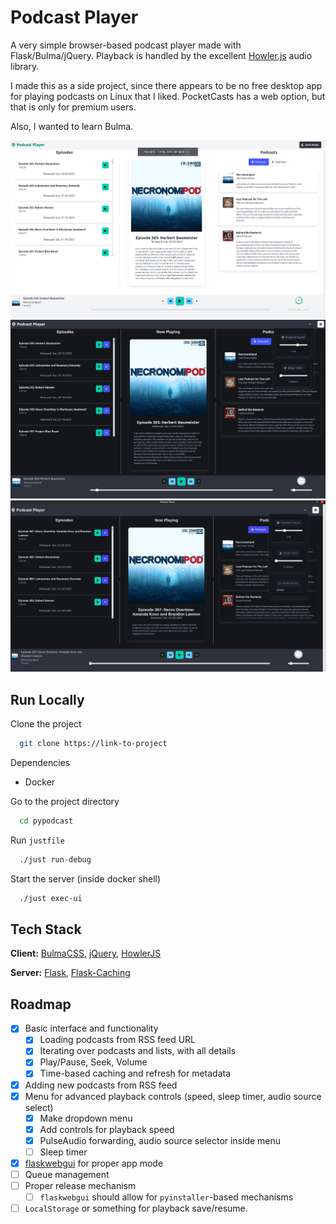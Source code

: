 
# Podcast Player

A very simple browser-based podcast player made with Flask/Bulma/jQuery.
Playback is handled by the excellent [Howler.js](https://github.com/goldfire/howler.js) audio library.

I made this as a side project, since there appears to be no free desktop app for playing podcasts on Linux that I liked. PocketCasts has a web option, but that is only for premium users.

Also, I wanted to learn Bulma.

![alt text](https://github.com/kanishkaganguly/pypodcast/blob/master/player.png?raw=true)
![alt text](https://github.com/kanishkaganguly/pypodcast/blob/master/player_dark_menu.png?raw=true)
![alt text](https://github.com/kanishkaganguly/pypodcast/blob/master/player_gui.png?raw=true)

## Run Locally

Clone the project

```bash
  git clone https://link-to-project
```

Dependencies
- Docker

Go to the project directory

```bash
  cd pypodcast
```

Run `justfile`

```bash
  ./just run-debug
```

Start the server (inside docker shell)

```bash
  ./just exec-ui
```


## Tech Stack

**Client:** [BulmaCSS](https://bulma.io/), [jQuery](https://jquery.com/), [HowlerJS](https://github.com/goldfire/howler.js)

**Server:** [Flask](https://flask.palletsprojects.com/en/stable/), [Flask-Caching](https://flask-caching.readthedocs.io/en/latest/)


## Roadmap

- [x] Basic interface and functionality
    - [x]  Loading podcasts from RSS feed URL
    - [x]  Iterating over podcasts and lists, with all details
    - [x]  Play/Pause, Seek, Volume
    - [x]  Time-based caching and refresh for metadata
- [x]  Adding new podcasts from RSS feed
- [x]  Menu for advanced playback controls (speed, sleep timer, audio source select)
    - [x]  Make dropdown menu
    - [x]  Add controls for playback speed
    - [x]  PulseAudio forwarding, audio source selector inside menu
    - [ ]  Sleep timer
- [x] [flaskwebgui](https://github.com/ClimenteA/flaskwebgui) for proper app mode
- [ ] Queue management
- [ ]  Proper release mechanism
    - [ ] `flaskwebgui` should allow for `pyinstaller`-based mechanisms
- [ ]  `LocalStorage` or something for playback save/resume.
